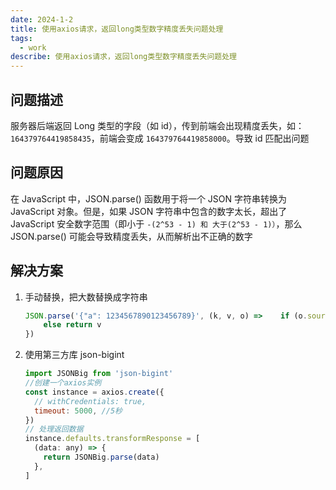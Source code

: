 ```yaml
---
date: 2024-1-2
title: 使用axios请求，返回long类型数字精度丢失问题处理
tags:
  - work
describe: 使用axios请求，返回long类型数字精度丢失问题处理
---
```


## 问题描述

服务器后端返回 Long 类型的字段（如 id），传到前端会出现精度丢失，如：`164379764419858435`，前端会变成 `164379764419858000`。导致 id 匹配出问题

## 问题原因

在 JavaScript 中，JSON.parse() 函数用于将一个 JSON 字符串转换为 JavaScript 对象。但是，如果 JSON 字符串中包含的数字太长，超出了 JavaScript 安全数字范围（即小于 `-(2^53 - 1) 和 大于(2^53 - 1)）`，那么 JSON.parse() 可能会导致精度丢失，从而解析出不正确的数字

## 解决方案

1. 手动替换，把大数替换成字符串

   ```js
   JSON.parse('{"a": 1234567890123456789}', (k, v, o) => 	if (o.source > Number.MAX_SAFE_INTEGER) return o.source
       else return v
   })
   ```

2. 使用第三方库 json-bigint

   ```js
   import JSONBig from 'json-bigint'
   //创建一个axios实例
   const instance = axios.create({
     // withCredentials: true,
     timeout: 5000, //5秒
   })
   // 处理返回数据
   instance.defaults.transformResponse = [
     (data: any) => {
       return JSONBig.parse(data)
     },
   ]
   ```
